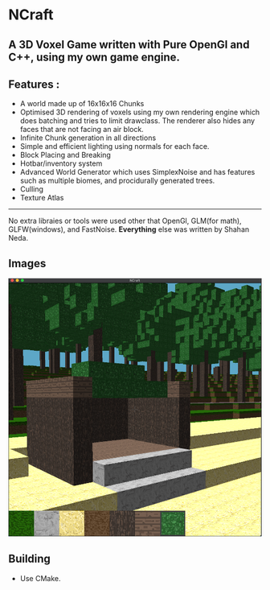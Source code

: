 # NCraft
## A 3D Voxel Game written with Pure OpenGl and C++, using my own game engine.

## Features :
* A world made up of 16x16x16 Chunks
* Optimised 3D rendering of voxels using my own rendering engine which does batching and tries to limit drawclass. The renderer also hides any faces that are not facing an air block.  
* Infinite Chunk generation in all directions
* Simple and efficient lighting using normals for each face.
* Block Placing and Breaking
* Hotbar/inventory system
* Advanced World Generator which uses SimplexNoise and has features such as multiple biomes, and procidurally generated trees.
* Culling
* Texture Atlas

---
No extra libraies or tools were used other that OpenGl, GLM(for math), GLFW(windows), and FastNoise. **Everything** else was written by Shahan Neda.

## Images

![demo image](https://github.com/shahanneda/NCraft/raw/master/DemoImages/NCraftDemoImg1.png )

## Building
 * Use CMake.
 
